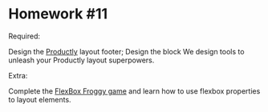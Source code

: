 # Homework #11

Required:

Design the <a href="https://www.figma.com/file/dAQCcc53GQ81O4phXyxT09/Productly">Productly</a> layout footer;
Design the block <a link="https://www.figma.com/file/dAQCcc53GQ81O4phXyxT09/Productly">We design tools to unleash your Productly</a> layout superpowers.

Extra:

Complete the <a href="http://www.flexboxdefense.com/">FlexBox Froggy game<a> and learn how to use flexbox properties to layout elements.
